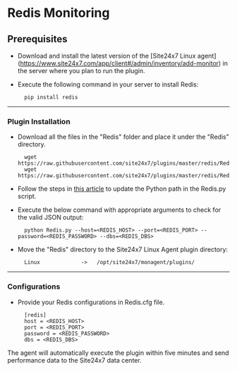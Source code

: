 # Redis Monitoring
                                                                                              
## Prerequisites

- Download and install the latest version of the [Site24x7 Linux agent] (https://www.site24x7.com/app/client#/admin/inventory/add-monitor) in the server where you plan to run the plugin. 

- Execute the following command in your server to install Redis: 

		pip install redis
---

### Plugin Installation  

- Download all the files in the "Redis" folder and place it under the "Redis" directory.

		wget https://raw.githubusercontent.com/site24x7/plugins/master/redis/Redis.py
		wget https://raw.githubusercontent.com/site24x7/plugins/master/redis/Redis.cfg

- Follow the steps in [this article](https://support.site24x7.com/portal/en/kb/articles/updating-python-path-in-a-plugin-script-for-linux-servers) to update the Python path in the Redis.py script.

- Execute the below command with appropriate arguments to check for the valid JSON output:

		python Redis.py --host=<REDIS_HOST> --port=<REDIS_PORT> --password=<REDIS_PASSWORD> --dbs=<REDIS_DBS> 

- Move the "Redis" directory to the Site24x7 Linux Agent plugin directory: 

		Linux             ->   /opt/site24x7/monagent/plugins/


---

### Configurations

- Provide your Redis configurations in Redis.cfg file.

		[redis]
		host = <REDIS_HOST>
		port = <REDIS_PORT>
		password = <REDIS_PASSWORD>
		dbs = <REDIS_DBS>
		
The agent will automatically execute the plugin within five minutes and send performance data to the Site24x7 data center.


